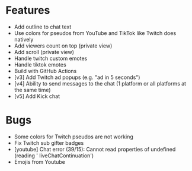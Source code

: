 # Features
* Add outline to chat text
* Use colors for pseudos from YouTube and TikTok like Twitch does natively
* Add viewers count on top (private view)
* Add scroll (private view)
* Handle twitch custom emotes
* Handle tiktok emotes
* Build with GitHub Actions
* [v3] Add Twitch ad popups (e.g. "ad in 5 seconds")
* [v4] Ability to send messages to the chat (1 platform or all platforms at the same time)
* [v5] Add Kick chat
# Bugs
* Some colors for Twitch pseudos are not working
* Fix Twitch sub gifter badges
* [youtube] Chat error (39/15): Cannot read properties of undefined (reading '
liveChatContinuation')
* Emojis from Youtube